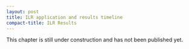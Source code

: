 ```yaml
---
layout: post
title: ILR application and results timeline
compact-title: ILR Results
---
```


This chapter is still under construction and has not been published yet.